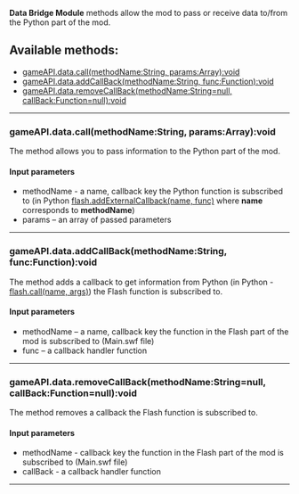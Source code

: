 **Data Bridge Module** methods allow the mod to pass or receive data to/from the Python part of the mod.

## Available methods:

- [gameAPI.data.call(methodName:String, params:Array):void](#gameAPIdatacallmethodNameString-paramsArrayvoid)
- [gameAPI.data.addCallBack(methodName:String, func:Function):void](#gameAPIdataaddCallBackmethodNameString-funcFunctionvoid)
- [gameAPI.data.removeCallBack(methodName:String=null, callBack:Function=null):void](#gameAPIdataremoveCallBackmethodNameStringnull-callBackFunctionnullvoid)

---

### gameAPI.data.call(methodName:String, params:Array):void
The method allows you to pass information to the Python part of the mod.

#### Input parameters
- methodName - a name, callback key the Python function is subscribed to (in Python [flash.addExternalCallback(name, func)](../PythonAPI/flash.md/#addExternalCallbackname-func) where **name** corresponds to **methodName**)
- params – an array of passed parameters

---

### gameAPI.data.addCallBack(methodName:String, func:Function):void
The method adds a callback to get information from Python (in Python - [flash.call(name, args)](../PythonAPI/flash.md/##callname-args)) the Flash function is subscribed to.

#### Input parameters
- methodName – a name, callback key the function in the Flash part of the mod is subscribed to (Main.swf file)
- func – a callback handler function

---

### gameAPI.data.removeCallBack(methodName:String=null, callBack:Function=null):void
The method removes a callback the Flash function is subscribed to.

#### Input parameters
- methodName - callback key the function in the Flash part of the mod is subscribed to (Main.swf file)
- callBack - a callback handler function

---
